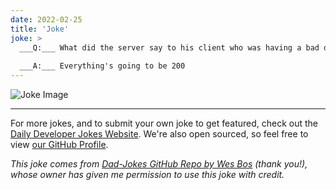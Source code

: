 ```yaml
---
date: 2022-02-25
title: 'Joke'
joke: >
  ___Q:___ What did the server say to his client who was having a bad day?
  
  ___A:___ Everything's going to be 200
---
```



![Joke Image](https://private.xtrp.io/projects/DailyDeveloperJokes/public_image_server/images/5e1258f2759b6.png)

---

For more jokes, and to submit your own joke to get featured, check out the [Daily Developer Jokes Website](https://dailydeveloperjokes.github.io/). We're also open sourced, so feel free to view [our GitHub Profile](https://github.com/dailydeveloperjokes).


_This joke comes from [Dad-Jokes GitHub Repo by Wes Bos](https://github.com/wesbos/dad-jokes) (thank you!), whose owner has given me permission to use this joke with credit._

<!--
Joke text:
**Q:** What did the server say to his client who was having a bad day?

**A:** Everything's going to be 200
 -->


